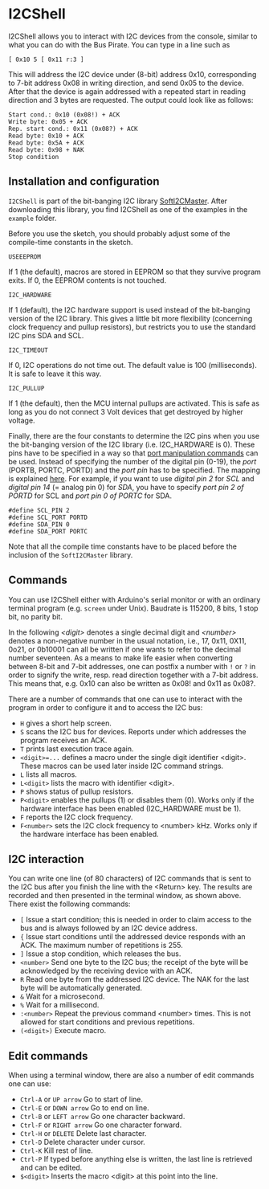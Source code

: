 # I2CShell

I2CShell allows you to interact with I2C devices from the console,
similar to what you can do with the Bus Pirate. You
can type in a line such as

    [ 0x10 5 [ 0x11 r:3 ]
This will address the I2C device under (8-bit) address 0x10,
corresponding to 7-bit address 0x08 in writing direction, and
send 0x05 to the device. After that the device is again addressed
with a repeated start in reading direction and 3 bytes are requested.
The output could look like as follows:

    Start cond.: 0x10 (0x08!) + ACK
    Write byte: 0x05 + ACK
    Rep. start cond.: 0x11 (0x08?) + ACK
    Read byte: 0x10 + ACK
    Read byte: 0x5A + ACK
    Read byte: 0x98 + NAK
    Stop condition


## Installation and configuration

<code>I2CShell</code> is part of the bit-banging I2C library
[SoftI2CMaster](https://github.com/felias-fogg/SoftI2CMaster). After
downloading this library, you find I2CShell as one of the examples in
the <code>example</code> folder.

Before you use the sketch, you should probably adjust some of the
compile-time constants in the sketch. 

    USEEEPROM
If 1 (the default), macros are stored in EEPROM so that they survive
program exits. If 0, the EEPROM contents is not touched.

    I2C_HARDWARE
If 1 (default), the I2C hardware support is used instead of the
bit-banging version of the I2C library. This gives a little bit more
flexibility (concerning clock frequency and pullup resistors),
but restricts you to use the standard I2C pins SDA and SCL.

    I2C_TIMEOUT
If 0, I2C operations do not time out. The default value is 100
(milliseconds). It is safe to leave it this way.

    I2C_PULLUP
If 1 (the default), then the MCU internal pullups are activated. This
is safe as long as you do not connect 3 Volt devices that get
destroyed by higher voltage.

Finally, there are the four constants to determine the I2C pins when
you use the bit-banging version of the I2C library (i.e. I2C_HARDWARE
is 0). These pins have to be specified in a
way so that
[port manipulation commands](http://www.arduino.cc/en/Reference/PortManipulation)
can be used. Instead of specifying the number of the digital pin
(0-19), the *port* (PORTB, PORTC, PORTD) and the *port pin* has to be
specified. The mapping is explained
[here](http://www.arduino.cc/en/Reference/PortManipulation). For
example, if you want to use *digital pin 2* for *SCL* and *digital pin 14*
(= analog pin 0) for *SDA*, you have to specify *port pin 2 of PORTD* for
SCL and *port pin 0 of PORTC* for SDA. 

    #define SCL_PIN 2
    #define SCL_PORT PORTD
    #define SDA_PIN 0
    #define SDA_PORT PORTC


Note that all the compile time constants have to be placed before the
inclusion of the <code>SoftI2CMaster</code> library.


## Commands

You can use I2CShell either with Arduino's serial monitor or with
an ordinary terminal program (e.g. <code>screen</code> under
Unix). Baudrate is 115200, 8 bits, 1 stop bit, no parity bit.

In the following _\<digit\>_ denotes a single decimal digit and *\<number\>*
denotes a non-negative number in the usual notation, i.e., 17, 0x11,
0X11, 0o21, or 0b10001
can all be written if one wants to refer to the decimal number
seventeen. As a means to make life easier when converting between 8-bit
and 7-bit addresses, one can postfix a number with <code>!</code> or
<code>?</code> in order to signify the write, resp. read direction
together with a 7-bit address. This means that, e.g. 0x10 can also be
written as 0x08! and 0x11 as 0x08?.

There are a number of commands that one can use to interact with the
program in order to configure it and to access the I2C bus:

* <code>H</code> gives a short help screen.
* <code>S</code> scans the I2C bus for devices. Reports under which
  addresses the program receives an ACK.
* <code>T</code> prints last execution trace again.
* <code>\<digit\>=...</code> defines a macro under the single digit
  identifier \<digit\>. These macros can be used later inside I2C command
  strings. 
* <code>L</code> lists all macros.
* <code>L\<digit\></code> lists the macro with identifier \<digit\>.  
* <code>P</code> shows status of pullup resistors.
* <code>P\<digit\></code> enables the pullups (1) or disables them
  (0). Works only if the hardware interface has been enabled (I2C_HARDWARE
  must be 1).
* <code>F</code> reports the I2C clock frequency.
* <code>F\<number\></code> sets the I2C clock frequency to \<number\>
  kHz. Works only if the hardware  interface has been enabled.

## I2C interaction

You can write one line (of 80 characters) of I2C commands that is 
sent to the I2C bus after you finish the line with the \<Return\>
key. The results are recorded and then presented in the terminal
window, as shown above. There exist the following commands:

* <code>[</code> Issue a start condition; this is needed in order to claim access to the bus and is always followed by an I2C device address.
* <code>{</code> Issue start conditions until the addressed device responds with an ACK. The maximum number of repetitions is 255.
* <code>]</code> Issue a stop condition, which releases the bus.
* <code>\<number\></code> Send one byte to the I2C bus; the receipt of
  the byte will be acknowledged by the receiving device with an ACK.
* <code>R</code> Read one byte from the addressed I2C device. The NAK
  for the last byte will be automatically generated.
* <code>&</code> Wait for a microsecond.
* <code>%</code> Wait for a millisecond.
* <code>:\<number\></code> Repeat the previous command \<number\>
  times. This is not allowed for start conditions and previous
  repetitions.
* <code>(\<digit\>)</code> Execute macro.

## Edit commands

When using a terminal window, there are also a number of edit commands
one can use:

* <code>Ctrl-A</code> or <code>UP arrow</code> Go to start of line.
* <code>Ctrl-E</code> or <code>DOWN arrow</code> Go to end on line.
* <code>Ctrl-B</code> or <code>LEFT arrow</code> Go one character
backward.
* <code>Ctrl-F</code> or <code>RIGHT arrow</code> Go one character
forward.
* <code>Ctrl-H</code> or <code>DELETE</code> Delete last character.
* <code>Ctrl-D</code> Delete character under cursor.
* <code>Ctrl-K</code> Kill rest of line.
* <code>Ctrl-P</code> If typed before anything else is written, the
  last line is retrieved and can be edited.
* <code>$\<digit\></code> Inserts the macro \<digit\> at this point
  into the line.
